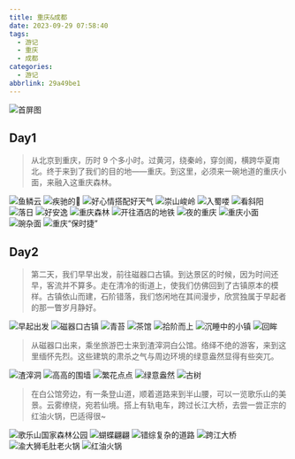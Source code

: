 ```yaml
---
title: 重庆&成都
date: 2023-09-29 07:58:40
tags:
  - 游记
  - 重庆
  - 成都
categories:
  - 游记
abbrlink: 29a49be1
---
```


![首屏图](https://s11.ax1x.com/2024/01/04/piv8k3F.jpg)

<!-- more -->

## Day1

> 从北京到重庆，历时 9 个多小时。过黄河，绕秦岭，穿剑阁，横跨华夏南北。终于来到了我们的目的地——重庆。到这里，必须来一碗地道的重庆小面，来融入这重庆森林。

![鱼鳞云](https://s11.ax1x.com/2024/01/04/piv8F9U.jpg)
![疾驰的🚄](https://s11.ax1x.com/2024/01/04/piv8PhT.jpg)
![好心情搭配好天气](https://s11.ax1x.com/2024/01/04/piv8EjJ.jpg)
![崇山峻岭](https://s11.ax1x.com/2024/01/04/piv8k3F.jpg)
![入蜀喽](https://s11.ax1x.com/2024/01/04/piv8Ac4.jpg)
![看斜阳](https://s11.ax1x.com/2024/01/04/piv8eBR.jpg)
![落日](https://s11.ax1x.com/2024/01/04/piv8Zu9.jpg)
![好安逸](https://s11.ax1x.com/2024/01/04/piv8mH1.jpg)
![重庆森林](https://s11.ax1x.com/2024/01/04/pivGurj.jpg)
![开往酒店的地铁](https://s11.ax1x.com/2024/01/04/pivGKqs.jpg)
![夜的重庆](https://s11.ax1x.com/2024/01/04/pivG1I0.jpg)
![重庆小面](https://s11.ax1x.com/2024/01/04/pivGlaq.jpg)
![豌杂面](https://s11.ax1x.com/2024/01/04/pivGQZn.jpg)
![重庆“保时捷”](https://s11.ax1x.com/2024/01/04/pivGJRU.jpg)

## Day2

> 第二天，我们早早出发，前往磁器口古镇。到达景区的时候，因为时间还早，客流并不算多。走在清冷的街道上，使我们仿佛回到了古镇原本的模样。古镇依山而建，石阶错落，我们悠闲地在其间漫步，欣赏独属于早起者的那一瞥岁月静好。

![早起出发](https://s11.ax1x.com/2024/01/04/pivGGGT.jpg)
![磁器口古镇](https://s11.ax1x.com/2024/01/04/pivG8iV.jpg)
![青苔](https://s11.ax1x.com/2024/01/05/pixuTIS.jpg)
![茶馆](https://s11.ax1x.com/2024/01/05/pixubGQ.jpg)
![拾阶而上](https://s11.ax1x.com/2024/01/05/pixuq2j.jpg)
![沉睡中的小镇](https://s11.ax1x.com/2024/01/05/pixuIVf.jpg)
![回眸](https://s11.ax1x.com/2024/01/05/pixuoa8.jpg)

> 从磁器口出来，乘坐旅游巴士来到渣滓洞白公馆。络绎不绝的游客，来到这里缅怀先烈。这些建筑的肃杀之气与周边环境的绿意盎然显得有些突兀。

![渣滓洞](https://s11.ax1x.com/2024/01/05/pixuHPg.jpg)
![高高的围墙](https://s11.ax1x.com/2024/01/05/pixuLxs.jpg)
![繁花点点](https://s11.ax1x.com/2024/01/05/pixuXMn.jpg)
![绿意盎然](https://s11.ax1x.com/2024/01/05/pixKOYD.jpg)
![古树](https://s11.ax1x.com/2024/01/05/pixKHw6.jpg)

> 在白公馆旁边，有一条登山道，顺着道路来到半山腰，可以一览歌乐山的美景。云雾缭绕，宛若仙境。搭上有轨电车，跨过长江大桥，去尝一尝正宗的红油火锅，巴适得很~

![歌乐山国家森林公园](https://s11.ax1x.com/2024/01/05/pixK7ex.jpg)
![蝴蝶翩翩](https://s11.ax1x.com/2024/01/05/pixKLFO.jpg)
![错综复杂的道路](https://s11.ax1x.com/2024/01/05/pixKIyR.jpg)
![跨江大桥](https://s11.ax1x.com/2024/01/05/pixKoO1.jpg)
![渝大狮毛肚老火锅](https://s11.ax1x.com/2024/01/05/pixKXfe.jpg)
![红油火锅](https://s11.ax1x.com/2024/01/05/pixKbTK.jpg)
